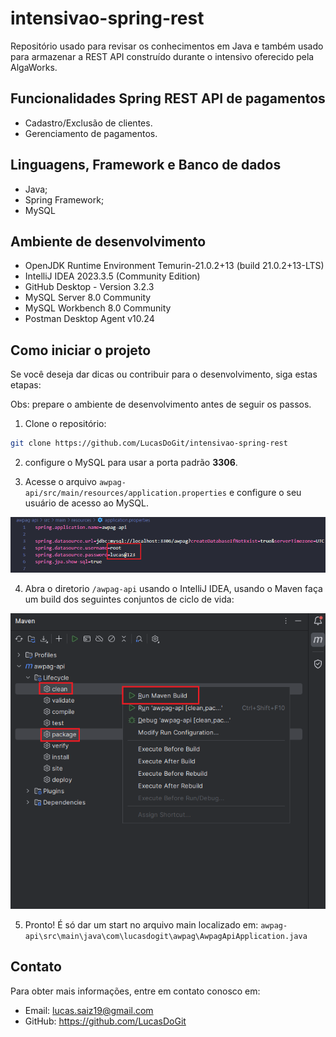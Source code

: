 # intensivao-spring-rest

Repositório usado para revisar os conhecimentos em Java e também usado para armazenar a REST API construído durante o intensivo oferecido pela AlgaWorks.

## Funcionalidades Spring REST API de pagamentos

- Cadastro/Exclusão de clientes.
- Gerenciamento de pagamentos.

## Linguagens, Framework e Banco de dados

- Java;
- Spring Framework;
- MySQL

## Ambiente de desenvolvimento

- OpenJDK Runtime Environment Temurin-21.0.2+13 (build 21.0.2+13-LTS)
- IntelliJ IDEA 2023.3.5 (Community Edition)
- GitHub Desktop - Version 3.2.3
- MySQL Server 8.0 Community
- MySQL Workbench 8.0 Community
- Postman Desktop Agent v10.24

## Como iniciar o projeto

Se você deseja dar dicas ou contribuir para o desenvolvimento, siga estas etapas:

Obs: prepare o ambiente de desenvolvimento antes de seguir os passos.

1. Clone o repositório:

```bash
git clone https://github.com/LucasDoGit/intensivao-spring-rest
```

2. configure o MySQL para usar a porta padrão **3306**.

3. Acesse o arquivo `awpag-api/src/main/resources/application.properties` e configure o seu usuário de acesso ao MySQL.

![Build Maven](./assets/usuario-banco.png)

4. Abra o diretorio `/awpag-api` usando o IntelliJ IDEA, usando o Maven faça um build dos seguintes conjuntos de ciclo de vida:

![Build Maven](./assets/build-maven.png)

5. Pronto! É só dar um start no arquivo main localizado em: `awpag-api\src\main\java\com\lucasdogit\awpag\AwpagApiApplication.java`

## Contato

Para obter mais informações, entre em contato conosco em:

- Email: lucas.saiz19@gmail.com
- GitHub: https://github.com/LucasDoGit
